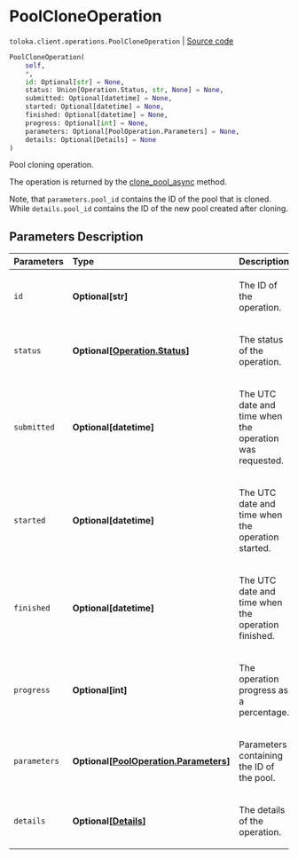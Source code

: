 # PoolCloneOperation
`toloka.client.operations.PoolCloneOperation` | [Source code](https://github.com/Toloka/toloka-kit/blob/v1.2.2/src/client/operations.py#L157)

```python
PoolCloneOperation(
    self,
    *,
    id: Optional[str] = None,
    status: Union[Operation.Status, str, None] = None,
    submitted: Optional[datetime] = None,
    started: Optional[datetime] = None,
    finished: Optional[datetime] = None,
    progress: Optional[int] = None,
    parameters: Optional[PoolOperation.Parameters] = None,
    details: Optional[Details] = None
)
```

Pool cloning operation.


The operation is returned by the [clone_pool_async](toloka.client.TolokaClient.clone_pool_async.md) method.

Note, that `parameters.pool_id` contains the ID of the pool that is cloned.
While `details.pool_id` contains the ID of the new pool created after cloning.

## Parameters Description

| Parameters | Type | Description |
| :----------| :----| :-----------|
`id`|**Optional\[str\]**|<p>The ID of the operation.</p>
`status`|**Optional\[[Operation.Status](toloka.client.operations.Operation.Status.md)\]**|<p>The status of the operation.</p>
`submitted`|**Optional\[datetime\]**|<p>The UTC date and time when the operation was requested.</p>
`started`|**Optional\[datetime\]**|<p>The UTC date and time when the operation started.</p>
`finished`|**Optional\[datetime\]**|<p>The UTC date and time when the operation finished.</p>
`progress`|**Optional\[int\]**|<p>The operation progress as a percentage.</p>
`parameters`|**Optional\[[PoolOperation.Parameters](toloka.client.operations.PoolOperation.Parameters.md)\]**|<p>Parameters containing the ID of the pool.</p>
`details`|**Optional\[[Details](toloka.client.operations.PoolCloneOperation.Details.md)\]**|<p>The details of the operation.</p>
